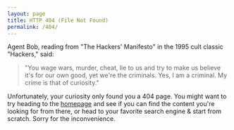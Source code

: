 ```yaml
---
layout: page
title: HTTP 404 (File Not Found)
permalink: /404/
---
```


Agent Bob, reading from "The Hackers' Manifesto" in the 1995 cult classic "Hackers," said:

> "You wage wars, murder, cheat, lie to us and try to make us believe it's for our own good, yet we're the criminals. Yes, I am a criminal. My crime is that of curiosity."

Unfortunately, your curiosity only found you a 404 page. You might want to try heading to the [homepage](/) and see if you can find the content you're looking for from there, or head to your favorite search engine & start from scratch. Sorry for the inconvenience.